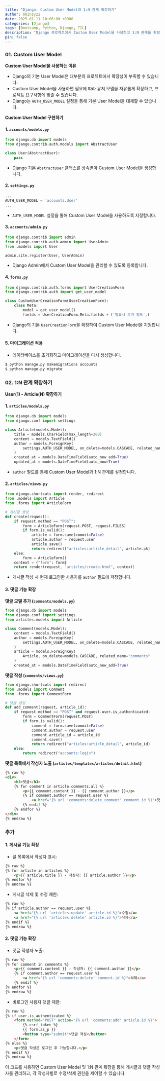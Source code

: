 ```yaml
---
title: "Django: Custom User Model과 1:N 관계 확장하기"
author: mminzy22
date: 2025-01-11 10:06:00 +0900
categories: [Django]
tags: [Bootcamp, Python, Django, TIL]
description: "Django 프로젝트에서 Custom User Model을 사용하고 1:N 관계를 확장하는 방법을 설명합니다."
pin: false
---
```




### 01. Custom User Model

**Custom User Model을 사용하는 이유**

- Django의 기본 User Model은 대부분의 프로젝트에서 확장성이 부족할 수 있습니다.
- Custom User Model을 사용하면 필요에 따라 유저 모델을 자유롭게 확장하고, 프로젝트 요구사항에 맞출 수 있습니다.
- Django는 `AUTH_USER_MODEL` 설정을 통해 기본 User Model을 대체할 수 있습니다.

**Custom User Model 구현하기**

#### 1. `accounts/models.py`

```python
from django.db import models
from django.contrib.auth.models import AbstractUser

class User(AbstractUser):
    pass
```

- Django 기본 `AbstractUser` 클래스를 상속받아 Custom User Model을 생성합니다.

#### 2. `settings.py`

```python
...
AUTH_USER_MODEL = 'accounts.User'
...
```

- `AUTH_USER_MODEL` 설정을 통해 Custom User Model을 사용하도록 지정합니다.

#### 3. `accounts/admin.py`

```python
from django.contrib import admin
from django.contrib.auth.admin import UserAdmin
from .models import User

admin.site.register(User, UserAdmin)
```

- Django Admin에서 Custom User Model을 관리할 수 있도록 등록합니다.

#### 4. `forms.py`

```python
from django.contrib.auth.forms import UserCreationForm
from django.contrib.auth import get_user_model

class CustomUserCreationForm(UserCreationForm):
    class Meta:
        model = get_user_model()
        fields = UserCreationForm.Meta.fields + ('필요시 추가 필드',)
```

- Django의 기본 `UserCreationForm`을 확장하여 Custom User Model을 지원합니다.

#### 5. 마이그레이션 적용
- 데이터베이스를 초기화하고 마이그레이션을 다시 생성합니다.

```bash
$ python manage.py makemigrations accounts
$ python manage.py migrate
```

### 02. 1:N 관계 확장하기

**User(1) - Article(N) 확장하기**

#### 1. `articles/models.py`

```python
from django.db import models
from django.conf import settings

class Article(models.Model):
    title = models.CharField(max_length=200)
    content = models.TextField()
    author = models.ForeignKey(
        settings.AUTH_USER_MODEL, on_delete=models.CASCADE, related_name="articles"
    )
    created_at = models.DateTimeField(auto_now_add=True)
    updated_at = models.DateTimeField(auto_now=True)
```

- `author` 필드를 통해 Custom User Model과 1:N 관계를 설정합니다.

#### 2. `articles/views.py`

```python
from django.shortcuts import render, redirect
from .models import Article
from .forms import ArticleForm

# 게시글 생성
def create(request):
    if request.method == "POST":
        form = ArticleForm(request.POST, request.FILES)
        if form.is_valid():
            article = form.save(commit=False)
            article.author = request.user
            article.save()
            return redirect("articles:article_detail", article.pk)
    else:
        form = ArticleForm()
    context = {"form": form}
    return render(request, "articles/create.html", context)
```

- 게시글 작성 시 현재 로그인한 사용자를 `author` 필드에 저장합니다.

#### 3. 댓글 기능 확장

**댓글 모델 추가 (`comments/models.py`)**

```python
from django.db import models
from django.conf import settings
from articles.models import Article

class Comment(models.Model):
    content = models.TextField()
    author = models.ForeignKey(
        settings.AUTH_USER_MODEL, on_delete=models.CASCADE, related_name="comments"
    )
    article = models.ForeignKey(
        Article, on_delete=models.CASCADE, related_name="comments"
    )
    created_at = models.DateTimeField(auto_now_add=True)
```

**댓글 작성 (`comments/views.py`)**

```python
from django.shortcuts import redirect
from .models import Comment
from .forms import CommentForm

# 댓글 생성
def add_comment(request, article_id):
    if request.method == "POST" and request.user.is_authenticated:
        form = CommentForm(request.POST)
        if form.is_valid():
            comment = form.save(commit=False)
            comment.author = request.user
            comment.article_id = article_id
            comment.save()
            return redirect("articles:article_detail", article_id)
    else:
        return redirect("accounts:login")
```

**댓글 목록에서 작성자 노출 (`articles/templates/articles/detail.html`)**

```html
{% raw %}
<div>
    <h3>댓글</h3>
    {% for comment in article.comments.all %}
        <p>{{ comment.content }} - {{ comment.author }}</p>
        {% if comment.author == request.user %}
            <a href="{% url 'comments:delete_comment' comment.id %}">댓글 삭제</a>
        {% endif %}
    {% endfor %}
</div>
{% endraw %}
```

### 추가

#### 1. 게시글 기능 확장
- 글 목록에서 작성자 표시:

```html
{% raw %}
{% for article in articles %}
    <p>{{ article.title }} - 작성자: {{ article.author }}</p>
{% endfor %}
{% endraw %}
```

- 게시글 삭제 및 수정 제한:

```html
{% raw %}
{% if article.author == request.user %}
    <a href="{% url 'articles:update' article.id %}">수정</a>
    <a href="{% url 'articles:delete' article.id %}">삭제</a>
{% endif %}
{% endraw %}
```

#### 2. 댓글 기능 확장
- 댓글 작성자 노출:

```html
{% raw %}
{% for comment in comments %}
    <p>{{ comment.content }} - 작성자: {{ comment.author }}</p>
    {% if comment.author == request.user %}
        <a href="{% url 'comments:delete' comment.id %}">삭제</a>
    {% endif %}
{% endfor %}
{% endraw %}
```

- 비로그인 사용자 댓글 제한:
```html
{% raw %}
{% if user.is_authenticated %}
    <form method="POST" action="{% url 'comments:add' article.id %}">
        {% csrf_token %}
        {{ form.as_p }}
        <button type="submit">댓글 작성</button>
    </form>
{% else %}
    <p>댓글 작성은 로그인 후 가능합니다.</p>
{% endif %}
{% endraw %}
```

이 코드를 사용하면 Custom User Model 및 1:N 관계 확장을 통해 게시글과 댓글 작성자를 관리하고, 각 작성자별로 수정/삭제 권한을 제어할 수 있습니다.

